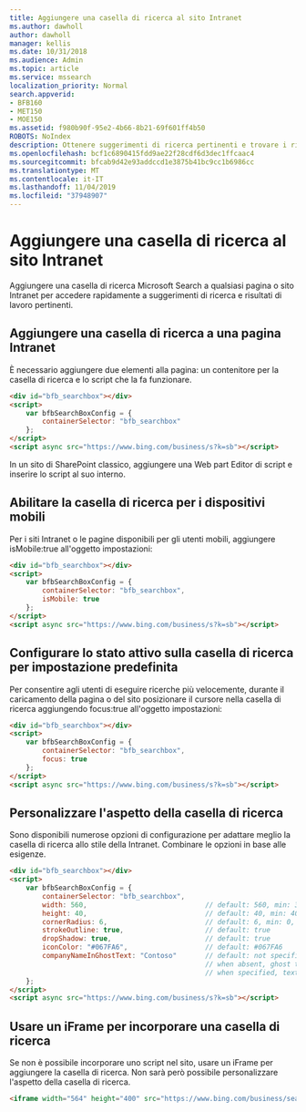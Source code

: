 ```yaml
---
title: Aggiungere una casella di ricerca al sito Intranet
ms.author: dawholl
author: dawholl
manager: kellis
ms.date: 10/31/2018
ms.audience: Admin
ms.topic: article
ms.service: mssearch
localization_priority: Normal
search.appverid:
- BFB160
- MET150
- MOE150
ms.assetid: f980b90f-95e2-4b66-8b21-69f601ff4b50
ROBOTS: NoIndex
description: Ottenere suggerimenti di ricerca pertinenti e trovare i risultati di lavoro più velocemente aggiungendo una casella di ricerca Microsoft Search a un sito Intranet o una pagina.
ms.openlocfilehash: bcf1c6890415fdd9ae22f28cdf6d3dec1ffcaac4
ms.sourcegitcommit: bfcab9d42e93addccd1e3875b41bc9cc1b6986cc
ms.translationtype: MT
ms.contentlocale: it-IT
ms.lasthandoff: 11/04/2019
ms.locfileid: "37948907"
---
```

# <a name="add-a-search-box-to-your-intranet-site"></a>Aggiungere una casella di ricerca al sito Intranet

Aggiungere una casella di ricerca Microsoft Search a qualsiasi pagina o sito Intranet per accedere rapidamente a suggerimenti di ricerca e risultati di lavoro pertinenti.
  
## <a name="add-a-search-box-to-an-intranet-page"></a>Aggiungere una casella di ricerca a una pagina Intranet

È necessario aggiungere due elementi alla pagina: un contenitore per la casella di ricerca e lo script che la fa funzionare.
  
```html
<div id="bfb_searchbox"></div>
<script>
    var bfbSearchBoxConfig = {
        containerSelector: "bfb_searchbox"
    };
</script>
<script async src="https://www.bing.com/business/s?k=sb"></script>
```

In un sito di SharePoint classico, aggiungere una Web part Editor di script e inserire lo script al suo interno.
  
## <a name="enable-the-search-box-for-mobile"></a>Abilitare la casella di ricerca per i dispositivi mobili

Per i siti Intranet o le pagine disponibili per gli utenti mobili, aggiungere isMobile:true all'oggetto impostazioni:
  
```html
<div id="bfb_searchbox"></div>
<script>
    var bfbSearchBoxConfig = {
        containerSelector: "bfb_searchbox", 
        isMobile: true
    };
</script>
<script async src="https://www.bing.com/business/s?k=sb"></script>
```

## <a name="put-focus-on-the-search-box-by-default"></a>Configurare lo stato attivo sulla casella di ricerca per impostazione predefinita

Per consentire agli utenti di eseguire ricerche più velocemente, durante il caricamento della pagina o del sito posizionare il cursore nella casella di ricerca aggiungendo focus:true all'oggetto impostazioni:
  
```html
<div id="bfb_searchbox"></div>
<script>
    var bfbSearchBoxConfig = {
        containerSelector: "bfb_searchbox",
        focus: true
    };
</script>
<script async src="https://www.bing.com/business/s?k=sb"></script>
```

## <a name="customize-the-appearance-of-the-search-box"></a>Personalizzare l'aspetto della casella di ricerca 

Sono disponibili numerose opzioni di configurazione per adattare meglio la casella di ricerca allo stile della Intranet. Combinare le opzioni in base alle esigenze.

```html
<div id="bfb_searchbox"></div>
<script>
    var bfbSearchBoxConfig = {
        containerSelector: "bfb_searchbox",
        width: 560,                             // default: 560, min: 360, max: 650
        height: 40,                             // default: 40, min: 40, max: 72
        cornerRadius: 6,                        // default: 6, min: 0, max: 25                                   
        strokeOutline: true,                    // default: true
        dropShadow: true,                       // default: true
        iconColor: "#067FA6",                   // default: #067FA6
        companyNameInGhostText: "Contoso"       // default: not specified
                                                // when absent, ghost text will be "Search work and the web"
                                                // when specified, text will be "Search the web and [Contoso]"
    };
</script>
<script async src="https://www.bing.com/business/s?k=sb"></script>
```

## <a name="use-an-iframe-to-embed-a-search-box"></a>Usare un iFrame per incorporare una casella di ricerca

Se non è possibile incorporare uno script nel sito, usare un iFrame per aggiungere la casella di ricerca. Non sarà però possibile personalizzare l'aspetto della casella di ricerca.
  
```html
<iframe width="564" height="400" src="https://www.bing.com/business/searchbox"></iframe>
```